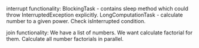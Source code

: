 
interrupt functionality:
BlockingTask - contains sleep method which could throw InterruptedException explicitly.
LongComputationTask - calculate number to a given power. Check isInterrupted condition. 

join functionality:
We have a list of numbers. We want calculate factorial for them.
Calculate all number factorials in parallel.